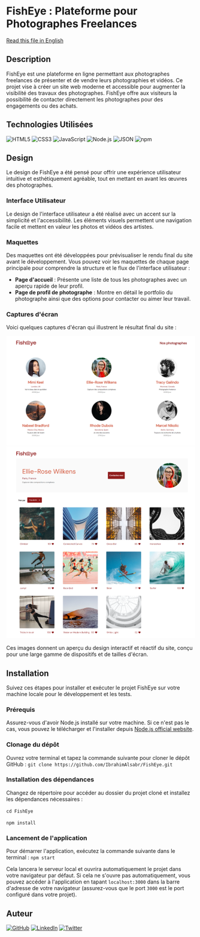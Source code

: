 # FishEye : Plateforme pour Photographes Freelances

[ Read this file in English](./README.md)

## Description

FishEye est une plateforme en ligne permettant aux photographes freelances de présenter et de vendre leurs photographies et vidéos. Ce projet vise à créer un site web moderne et accessible pour augmenter la visibilité des travaux des photographes. FishEye offre aux visiteurs la possibilité de contacter directement les photographes pour des engagements ou des achats.

## Technologies Utilisées

![HTML5](https://img.shields.io/badge/HTML5-E34F26?style=for-the-badge&logo=html5&logoColor=white)
![CSS3](https://img.shields.io/badge/CSS3-1572B6?style=for-the-badge&logo=css3&logoColor=white)
![JavaScript](https://img.shields.io/badge/JavaScript-F7DF1E?style=for-the-badge&logo=javascript&logoColor=black)
![Node.js](https://img.shields.io/badge/Node.js-43853D?style=for-the-badge&logo=node-dot-js&logoColor=white)
![JSON](https://img.shields.io/badge/JSON-000000?style=for-the-badge&logo=json&logoColor=white)
![npm](https://img.shields.io/badge/npm-CB3837?style=for-the-badge&logo=npm&logoColor=white)

## Design

Le design de FishEye a été pensé pour offrir une expérience utilisateur intuitive et esthétiquement agréable, tout en mettant en avant les œuvres des photographes.

### Interface Utilisateur

Le design de l'interface utilisateur a été réalisé avec un accent sur la simplicité et l'accessibilité. Les éléments visuels permettent une navigation facile et mettent en valeur les photos et vidéos des artistes.

### Maquettes

Des maquettes ont été développées pour prévisualiser le rendu final du site avant le développement. Vous pouvez voir les maquettes de chaque page principale pour comprendre la structure et le flux de l'interface utilisateur :

-   **Page d'accueil** : Présente une liste de tous les photographes avec un aperçu rapide de leur profil.
-   **Page de profil de photographe** : Montre en détail le portfolio du photographe ainsi que des options pour contacter ou aimer leur travail.

### Captures d'écran

Voici quelques captures d'écran qui illustrent le résultat final du site :

![Page d'accueil](./assets/screen02.png)
![Page de profil](./assets/screen01.png)

Ces images donnent un aperçu du design interactif et réactif du site, conçu pour une large gamme de dispositifs et de tailles d'écran.

## Installation

Suivez ces étapes pour installer et exécuter le projet FishEye sur votre machine locale pour le développement et les tests.

### Prérequis

Assurez-vous d'avoir Node.js installé sur votre machine. Si ce n'est pas le cas, vous pouvez le télécharger et l'installer depuis [Node.js official website](https://nodejs.org/).

### Clonage du dépôt

Ouvrez votre terminal et tapez la commande suivante pour cloner le dépôt GitHub :
`git clone https://github.com/IbrahimAlsabr/FishEye.git`

### Installation des dépendances

Changez de répertoire pour accéder au dossier du projet cloné et installez les dépendances nécessaires :

`cd FishEye`

`npm install`

### Lancement de l'application

Pour démarrer l'application, exécutez la commande suivante dans le terminal : `npm start`

Cela lancera le serveur local et ouvrira automatiquement le projet dans votre navigateur par défaut. Si cela ne s'ouvre pas automatiquement, vous pouvez accéder à l'application en tapant `localhost:3000` dans la barre d'adresse de votre navigateur (assurez-vous que le port `3000` est le port configuré dans votre projet).

## Auteur

[![GitHub](https://img.shields.io/badge/GitHub-100000?style=for-the-badge&logo=github&logoColor=white)](https://github.com/IbrahimAlsabr) [![LinkedIn](https://img.shields.io/badge/LinkedIn-0077B5?style=for-the-badge&logo=linkedin&logoColor=white)](https://www.linkedin.com/in/ibrahim-alsabr-188939231/) [![Twitter](https://img.shields.io/badge/Twitter-1DA1F2?style=for-the-badge&logo=twitter&logoColor=white)](https://twitter.com/home?lang=fr)
